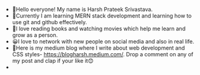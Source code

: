- 👋Hello everyone! My name is Harsh Prateek Srivastava.
- 📖Currently I am learning MERN stack development and learning how to use git and github effectively.
- 🎨I love reading books and watching movies which help me learn and grow as a person.
- 😀I love to network with new people on social media and also in real life. 
- 💌Here is my medium blog where I write about web development and CSS styles- https://blogharsh.medium.com/. Drop a comment on any of my post and clap if your like it😊
- 
<!---
HarshPrateek559/HarshPrateek559 is a ✨ special ✨ repository because its `README.md` (this file) appears on your GitHub profile.
You can click the Preview link to take a look at your changes.
--->
